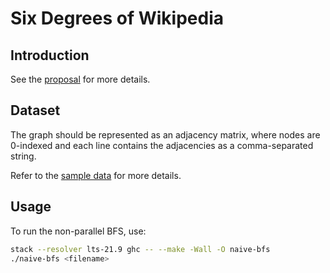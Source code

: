 # Six Degrees of Wikipedia

## Introduction

See the [proposal](./proposal/proposal.pdf) for more details.

## Dataset

The graph should be represented as an adjacency matrix, where nodes are 0-indexed and each line contains the adjacencies as a comma-separated string.

Refer to the [sample data](./sample-data.txt) for more details.

## Usage

To run the non-parallel BFS, use:

```bash
stack --resolver lts-21.9 ghc -- --make -Wall -O naive-bfs
./naive-bfs <filename>
```